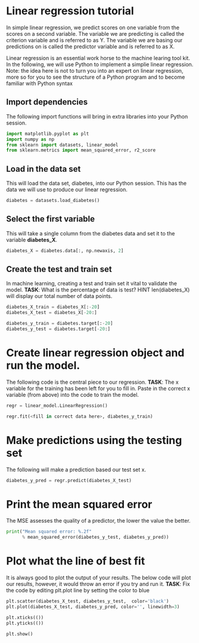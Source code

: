 # Linear regression tutorial
In simple linear regression, we predict scores on one variable from the scores on a second variable. The variable we are predicting is called the criterion variable and is referred to as Y. The variable we are basing our predictions on is called the predictor variable and is referred to as X. 

Linear regression is an essential work horse to the machine learing tool kit. In the following, we will use Python to implement a simplie linear regression. Note: the idea here is not to turn you into an expert on linear regression, more so for you to see the structure of a Python program and to become familiar with Python syntax

## Import dependencies 
The following import functions will bring in extra libraries into your Python session.
```python
import matplotlib.pyplot as plt
import numpy as np
from sklearn import datasets, linear_model
from sklearn.metrics import mean_squared_error, r2_score
```

## Load in the data set
This will load the data set, diabetes, into our Python session. This has the data we will use to produce our linear regression.
``` python
diabetes = datasets.load_diabetes()
```

## Select the first variable
This will take a single column from the diabetes data and set it to the variable **diabetes_X**.
``` python
diabetes_X = diabetes.data[:, np.newaxis, 2]
```

## Create the test and train set
In machine learning, creating a test and train set it vital to validate the model.
**TASK**: What is the percentage of data is test?
HINT len(diabetes_X) will display our total number of data points. 
```python
diabetes_X_train = diabetes_X[:-20]
diabetes_X_test = diabetes_X[-20:]

diabetes_y_train = diabetes.target[:-20]
diabetes_y_test = diabetes.target[-20:]
```


# Create linear regression object and run the model. 
The following code is the central piece to our regression. 
**TASK**: The x variable for the training has been left for you to fill in. Paste in the correct x variable (from above) into the code to train the model.
```python
regr = linear_model.LinearRegression()

regr.fit(<fill in correct data here>, diabetes_y_train)
```

# Make predictions using the testing set
The following will make a prediction based our test set x. 
```python
diabetes_y_pred = regr.predict(diabetes_X_test)
```

# Print the mean squared error
The MSE assesses the quality of a predictor, the lower the value the better. 
```python
print("Mean squared error: %.2f"
      % mean_squared_error(diabetes_y_test, diabetes_y_pred))
```      

# Plot what the line of best fit
It is always good to plot the output of your results. The below code will plot our results, however, it would throw an error if you try and run it. 
**TASK**: Fix the code by editing plt.plot line by setting the color to blue
```python
plt.scatter(diabetes_X_test, diabetes_y_test,  color='black')
plt.plot(diabetes_X_test, diabetes_y_pred, color='', linewidth=3)

plt.xticks(())
plt.yticks(())

plt.show()
```

